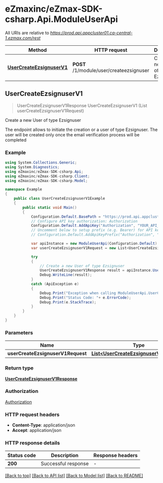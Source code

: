 # eZmaxinc/eZmax-SDK-csharp.Api.ModuleUserApi

All URIs are relative to *https://prod.api.appcluster01.ca-central-1.ezmax.com/rest*

Method | HTTP request | Description
------------- | ------------- | -------------
[**UserCreateEzsignuserV1**](ModuleUserApi.md#usercreateezsignuserv1) | **POST** /1/module/user/createezsignuser | Create a new User of type Ezsignuser



## UserCreateEzsignuserV1

> UserCreateEzsignuserV1Response UserCreateEzsignuserV1 (List<UserCreateEzsignuserV1Request> userCreateEzsignuserV1Request)

Create a new User of type Ezsignuser

The endpoint allows to initiate the creation or a user of type Ezsignuser.  The user will be created only once the email verification process will be completed

### Example

```csharp
using System.Collections.Generic;
using System.Diagnostics;
using eZmaxinc/eZmax-SDK-csharp.Api;
using eZmaxinc/eZmax-SDK-csharp.Client;
using eZmaxinc/eZmax-SDK-csharp.Model;

namespace Example
{
    public class UserCreateEzsignuserV1Example
    {
        public static void Main()
        {
            Configuration.Default.BasePath = "https://prod.api.appcluster01.ca-central-1.ezmax.com/rest";
            // Configure API key authorization: Authorization
            Configuration.Default.AddApiKey("Authorization", "YOUR_API_KEY");
            // Uncomment below to setup prefix (e.g. Bearer) for API key, if needed
            // Configuration.Default.AddApiKeyPrefix("Authorization", "Bearer");

            var apiInstance = new ModuleUserApi(Configuration.Default);
            var userCreateEzsignuserV1Request = new List<UserCreateEzsignuserV1Request>(); // List<UserCreateEzsignuserV1Request> | 

            try
            {
                // Create a new User of type Ezsignuser
                UserCreateEzsignuserV1Response result = apiInstance.UserCreateEzsignuserV1(userCreateEzsignuserV1Request);
                Debug.WriteLine(result);
            }
            catch (ApiException e)
            {
                Debug.Print("Exception when calling ModuleUserApi.UserCreateEzsignuserV1: " + e.Message );
                Debug.Print("Status Code: "+ e.ErrorCode);
                Debug.Print(e.StackTrace);
            }
        }
    }
}
```

### Parameters


Name | Type | Description  | Notes
------------- | ------------- | ------------- | -------------
 **userCreateEzsignuserV1Request** | [**List&lt;UserCreateEzsignuserV1Request&gt;**](UserCreateEzsignuserV1Request.md)|  | 

### Return type

[**UserCreateEzsignuserV1Response**](UserCreateEzsignuserV1Response.md)

### Authorization

[Authorization](../README.md#Authorization)

### HTTP request headers

- **Content-Type**: application/json
- **Accept**: application/json

### HTTP response details
| Status code | Description | Response headers |
|-------------|-------------|------------------|
| **200** | Successful response |  -  |

[[Back to top]](#)
[[Back to API list]](../README.md#documentation-for-api-endpoints)
[[Back to Model list]](../README.md#documentation-for-models)
[[Back to README]](../README.md)

